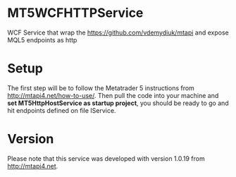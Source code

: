 # MT5WCFHTTPService
WCF Service that wrap the https://github.com/vdemydiuk/mtapi and expose MQL5 endpoints as http

# Setup
The first step will be to follow the Metatrader 5 instructions from http://mtapi4.net/how-to-use/.
Then pull the code into your machine and **set MT5HttpHostService as startup project**, you should be ready to go and hit endpoints defined on file IService.

# Version

Please note that this service was developed with version 1.0.19 from http://mtapi4.net.
